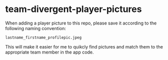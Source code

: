 # team-divergent-player-pictures
When adding a player picture to this repo, please save it according to the following naming convention:

`lastname_firstname_profilepic.jpeg`


This will make it easier for me to quikcly find pictures and match them to the appropriate team member in the app code.
